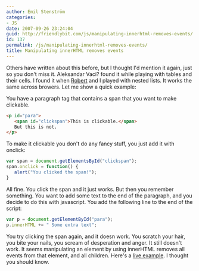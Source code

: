 ```yaml
---
author: Emil Stenström
categories:
- JS
date: 2007-09-26 23:24:04
guid: http://friendlybit.com/js/manipulating-innerhtml-removes-events/
id: 137
permalink: /js/manipulating-innerhtml-removes-events/
title: Manipulating innerHTML removes events
---
```


Others have written about this before, but I thought I'd mention it again, just so you don't miss it. Aleksandar Vaci? found it while playing with tables and their cells. I found it when [Robert](http://www.robertnyman.com/) and I played with nested lists. It works the same across browers. Let me show a quick example:

You have a paragraph tag that contains a span that you want to make clickable.

```html
<p id="para">
   <span id="clickspan">This is clickable.</span>
   But this is not.
</p>
```

To make it clickable you don't do any fancy stuff, you just add it with onclick:

```js
var span = document.getElementsById("clickspan");
span.onclick = function() {
   alert("You clicked the span!");
}
```

All fine. You click the span and it just works. But then you remember something. You want to add some text to the end of the paragraph, and you decide to do this with javascript. You add the following line to the end of the script:

```js
var p = document.getElementById("para");
p.innerHTML += " Some extra text";
```

You try clicking the span again, and it doesn work. You scratch your hair, you bite your nails, you scream of desperation and anger. It still doesn't work. It seems manipulating an element by using innerHTML removes all events from that element, and all children. Here's a [live example](/files/innerHTMLevents/). I thought you should know.
